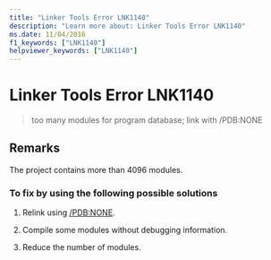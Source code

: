 ```yaml
---
title: "Linker Tools Error LNK1140"
description: "Learn more about: Linker Tools Error LNK1140"
ms.date: 11/04/2016
f1_keywords: ["LNK1140"]
helpviewer_keywords: ["LNK1140"]
---
```

# Linker Tools Error LNK1140

> too many modules for program database; link with /PDB:NONE

## Remarks

The project contains more than 4096 modules.

### To fix by using the following possible solutions

1. Relink using [/PDB:NONE](../../build/reference/pdb-use-program-database.md).

1. Compile some modules without debugging information.

1. Reduce the number of modules.
